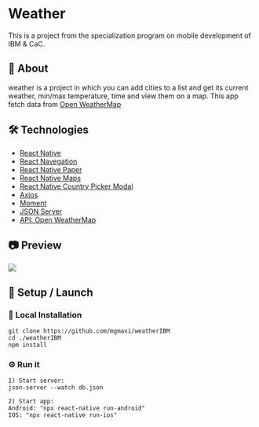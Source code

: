 # <b> Weather</b>

This is a project from the specialization program on mobile development of IBM & CaC.

## 📖 <b> About </b>

weather is a project in which you can add cities to a list and get its current weather, min/max temperature, time and view them on a map.
This app fetch data from [Open WeatherMap](https://openweathermap.org/)

## 🛠️ <b> Technologies </b>

- [React Native](https://reactnative.dev)
- [React Navegation](https://reactnavigation.org/)
- [React Native Paper](https://reactnativepaper.com/)
- [React Native Maps](https://github.com/react-native-maps/react-native-maps)
- [React Native Country Picker Modal](https://github.com/xcarpentier/react-native-country-picker-modal)
- [Axios](https://axios-http.com)
- [Moment](https://momentjs.com/)
- [JSON Server](https://github.com/typicode/json-server)
- [API: Open WeatherMap](https://openweathermap.org/)

## 📷 <b> Preview </b>

<img src="assets/previewProject.gif">

## 🚀 <b> Setup / Launch</b>

### 🔧 <b>Local Installation</b>

```
git clone https://github.com/mgmaxi/weatherIBM
cd ./weatherIBM
npm install
```

### ⚙️ <b>Run it</b>

```
1) Start server:
json-server --watch db.json

2) Start app:
Android: "npx react-native run-android"
IOS: "npx react-native run-ios"
```
